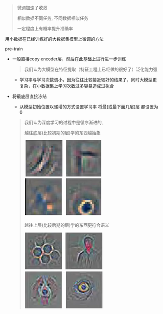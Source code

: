 > 微调加速了收敛
>
> 相似数据不同任务, 不同数据相似任务
>
> 一定程度上有概率提升准确率

用小数据在已经训练好的大数据集模型上微调的方法

pre-train





* 一般直接copy  encoder层，然后在此基础上进行进一步训练

  > 我们认为大模型在特征提取（特征工程上已经做的很好了）泛化能力强

  * 学习率与学习次数调小，因为往往比较接近较好的结果了，同时大模型更复杂，在小数据集上学习次数过多容易造成过拟合

* 将最底层直接冻结

  * 从模型初始位置以递增的方式设置学习率  将最(或最下面几层)层 都设置为0

  > 我们认为深度学习的过程中是循序渐进的,
  >
  > 越往底层(比较初期的层)学的东西越抽象
  >
  > ![image-20240818170423268](https://raw.githubusercontent.com/Thislu13/image_save/main/notebook/202408181704139.png)
  >
  > 越往上层(比较后期的层)学的东西更符合语义
  >
  > ![image-20240818170533143](https://raw.githubusercontent.com/Thislu13/image_save/main/notebook/202408181705006.png)

